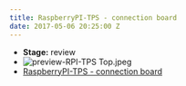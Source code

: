 ```yaml
---
title: RaspberryPI-TPS - connection board
date: 2017-05-06 20:25:00 Z
---
```


* **Stage:** review
* ![preview-RPI-TPS Top.jpeg](/uploads/RaspberryPI-TPS/preview-RPI-TPS%20Top.jpeg)
* [RaspberryPI-TPS - connection board](/originals/raspberrypi-tps/)